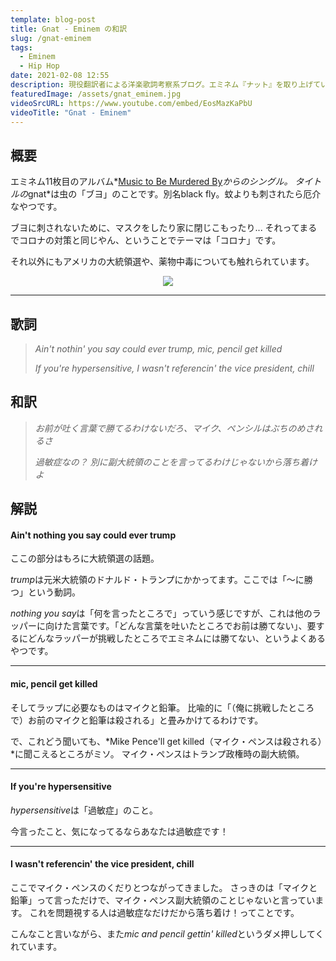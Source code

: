 ```yaml
---
template: blog-post
title: Gnat - Eminem の和訳
slug: /gnat-eminem
tags:
  - Eminem
  - Hip Hop
date: 2021-02-08 12:55
description: 現役翻訳者による洋楽歌詞考察系ブログ。エミネム『ナット』を取り上げています。英語学習にも役立ちます！
featuredImage: /assets/gnat_eminem.jpg
videoSrcURL: https://www.youtube.com/embed/EosMazKaPbU
videoTitle: "Gnat - Eminem"
---
```


## 概要

エミネム11枚目のアルバム*[Music to Be Murdered By](https://amzn.to/2N5r5UR)*からのシングル。
タイトルの*gnat*は虫の「ブヨ」のことです。別名black fly。蚊よりも刺されたら厄介なやつです。

ブヨに刺されないために、マスクをしたり家に閉じこもったり...
それってまるでコロナの対策と同じやん、ということでテーマは「コロナ」です。

それ以外にもアメリカの大統領選や、薬物中毒についても触れられています。

<div align="center">

<a href="https://www.amazon.co.jp/-/en/dp/B08QYYM7BY?dchild=1&keywords=gnat&qid=1610929206&s=dmusic&sr=1-1&linkCode=li3&tag=koolmusik-22&linkId=6a45e34092f0f1a074618d936a971dbe&language=en_US&ref_=as_li_ss_il" target="_blank"><img border="0" src="//ws-fe.amazon-adsystem.com/widgets/q?_encoding=UTF8&ASIN=B08QYYM7BY&Format=_SL500_&ID=AsinImage&MarketPlace=JP&ServiceVersion=20070822&WS=1&tag=koolmusik-22&language=en_US" ></a><img src="https://ir-jp.amazon-adsystem.com/e/ir?t=koolmusik-22&language=en_US&l=li3&o=9&a=B08QYYM7BY" width="1" height="1" border="0" alt="" style="border:none !important; margin:0px !important;" />

</div>

---

## 歌詞

> *Ain't nothin' you say could ever trump, mic, pencil get killed*
>
> *If you're hypersensitive, I wasn't referencin' the vice president, chill*

## 和訳

> *お前が吐く言葉で勝てるわけないだろ、マイク、ペンシルはぶちのめされるさ*
>
> *過敏症なの？ 別に副大統領のことを言ってるわけじゃないから落ち着けよ*


## 解説


#### Ain't nothing you say could ever trump

ここの部分はもろに大統領選の話題。

*trump*は元米大統領のドナルド・トランプにかかってます。ここでは「〜に勝つ」という動詞。

*nothing you say*は「何を言ったところで」っていう感じですが、これは他のラッパーに向けた言葉です。「どんな言葉を吐いたところでお前は勝てない」、要するにどんなラッパーが挑戦したところでエミネムには勝てない、というよくあるやつです。

---

#### mic, pencil get killed

そしてラップに必要なものはマイクと鉛筆。
比喩的に「（俺に挑戦したところで）お前のマイクと鉛筆は殺される」と畳みかけてるわけです。

で、これどう聞いても、*Mike Pence'll get killed（マイク・ペンスは殺される）*に聞こえるところがミソ。
マイク・ペンスはトランプ政権時の副大統領。

---

#### If you're hypersensitive

*hypersensitive*は「過敏症」のこと。

今言ったこと、気になってるならあなたは過敏症です！

---

#### I wasn't referencin' the vice president, chill

ここでマイク・ペンスのくだりとつながってきました。
さっきのは「マイクと鉛筆」って言っただけで、マイク・ペンス副大統領のことじゃないと言っています。
これを問題視する人は過敏症なだけだから落ち着け！ってことです。

こんなこと言いながら、また*mic and pencil gettin' killed*というダメ押ししてくれています。